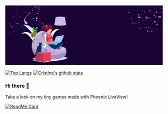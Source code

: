 ![cover github](https://github.com/cristineguadelupe/cristineguadelupe/blob/main/images/cover.png)  

[![Top Langs](https://github-readme-stats.vercel.app/api/top-langs/?username=cristineguadelupe&layout=compact&theme=nightowl)](#)
[![Cristine's github stats](https://github-readme-stats.vercel.app/api?username=cristineguadelupe&theme=nightowl&show_icons=true&include_all_commits=true&count_private=true&hide=stars,issues)](#)

### Hi there 👋

Take a look on my tiny games made with Phoenix LiveView!

[![ReadMe Card](https://github-readme-stats.vercel.app/api/pin/?username=cristineguadelupe&repo=crosstheroad&theme=nightowl)](https://github.com/cristineguadelupe/crosstheroad)

<!--
**cristineguadelupe/cristineguadelupe** is a ✨ _special_ ✨ repository because its `README.md` (this file) appears on your GitHub profile.

Here are some ideas to get you started:

- 🔭 I’m currently working on ...
- 🌱 I’m currently learning ...
- 👯 I’m looking to collaborate on ...
- 🤔 I’m looking for help with ...
- 💬 Ask me about ...
- 📫 How to reach me: ...
- 😄 Pronouns: ...
- ⚡ Fun fact: ...
-->
